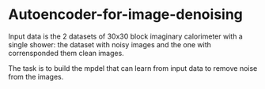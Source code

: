 # Autoencoder-for-image-denoising

Input data is the 2 datasets of 30x30 block imaginary calorimeter with a single shower: the dataset with noisy images and 
the one with corrensponded them clean images.

The task is to build the mpdel that can learn from input data to remove noise from the images. 

